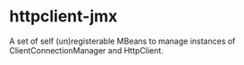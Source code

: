 httpclient-jmx
==============

A set of self (un)registerable MBeans to manage instances of ClientConnectionManager and HttpClient.
